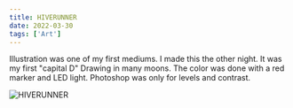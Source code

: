 ```yaml
---
title: HIVERUNNER
date: 2022-03-30
tags: ['Art']
---
```


Illustration was one of my first mediums. I made this the other night. It was my first "capital D" Drawing in many moons. The color was done with a red marker and LED light. Photoshop was only for levels and contrast.<!--x-->

![HIVERUNNER](/rm_ation/images/hiverunner.jpg)
